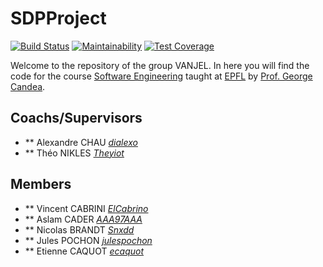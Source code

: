 # SDPProject

[![Build Status](https://travis-ci.org/ElCabrino/SDPProject.svg?branch=master)](https://travis-ci.org/ElCabrino/SDPProject) [![Maintainability](https://api.codeclimate.com/v1/badges/c67cd1f825cd72fe6cb5/maintainability)](https://codeclimate.com/github/ElCabrino/SDPProject/maintainability) [![Test Coverage](https://api.codeclimate.com/v1/badges/c67cd1f825cd72fe6cb5/test_coverage)](https://codeclimate.com/github/ElCabrino/SDPProject/test_coverage)

Welcome to the repository of the group VANJEL. In here you will find the code for the course [Software Engineering](https://github.com/sweng-epfl/public) taught at [EPFL](http://ic.epfl.ch) by [Prof. George Candea](http://dslab.epfl.ch/people/candea).

## Coachs/Supervisors

* ** Alexandre CHAU [_dialexo_](https://github.com/dialexo)
* ** Théo NIKLES [_Theyiot_](https://github.com/Theyiot)


## Members 

* ** Vincent CABRINI [_ElCabrino_](https://github.com/ElCabrino)
* ** Aslam CADER [_AAA97AAA_](https://github.com/AAA97AAA)
* ** Nicolas BRANDT [_Snxdd_](https://github.com/Snxdd)
* ** Jules POCHON [_julespochon_](https://github.com/julespochon)
* ** Etienne CAQUOT [_ecaquot_](https://github.com/ecaquot)


